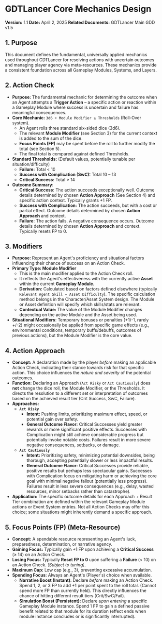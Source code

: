 # GDTLancer Core Mechanics Design

**Version:** 1.1
**Date:** April 2, 2025
**Related Documents:** GDTLancer Main GDD v1.5

## 1. Purpose

This document defines the fundamental, universally applied mechanics used throughout GDTLancer for resolving actions with uncertain outcomes and managing player agency via meta-resources. These mechanics provide a consistent foundation across all Gameplay Modules, Systems, and Layers.

## 2. Action Check

* **Purpose:** The fundamental mechanic for determining the outcome when an Agent attempts a **Trigger Action** – a specific action or reaction within a Gameplay Module where success is uncertain and failure has meaningful consequences.
* **Core Mechanic:** `3d6 + Module Modifier ≥ Thresholds` (Roll-Over system).
    * An Agent rolls three standard six-sided dice (3d6).
    * The relevant **Module Modifier** (see Section 3) for the current context is added to the sum of the dice.
    * **Focus Points (FP)** may be spent before the roll to further modify the total (see Section 5).
    * The final total is compared against defined Thresholds.
* **Standard Thresholds:** (Default values, potentially tunable per situation/difficulty)
    * **Failure:** Total < 10
    * **Success with Complication (SwC):** Total 10 – 13
    * **Critical Success:** Total ≥ 14
* **Outcome Summary:**
    * **Critical Success:** The action succeeds exceptionally well. Outcome details determined by chosen **Action Approach** (See Section 4) and specific action context. Typically grants +1 FP.
    * **Success with Complication:** The action succeeds, but with a cost or partial effect. Outcome details determined by chosen **Action Approach** and context.
    * **Failure:** The action fails. A negative consequence occurs. Outcome details determined by chosen **Action Approach** and context. Typically resets FP to 0.

## 3. Modifiers

* **Purpose:** Represent an Agent's proficiency and situational factors influencing their chance of success on an Action Check.
* **Primary Type: Module Modifier**
    * This is the main modifier applied to the Action Check roll.
    * It reflects the Agent's effectiveness with the currently active **Asset** within the current **Gameplay Module**.
    * **Derivation:** Calculated based on factors defined elsewhere (typically `Relevant Agent Skill + Asset Difficulty`). The specific calculation method belongs in the Character/Asset System design. The Module or Asset definition will specify which skills/stats are relevant.
    * **Contextual Value:** The value of the Module Modifier changes depending on the active Module and the Asset being used.
* **Situational Modifiers:** Temporary bonuses or penalties (+1/-1, rarely +/-2) might occasionally be applied from specific game effects (e.g., environmental conditions, temporary buffs/debuffs, outcomes of previous actions), but the Module Modifier is the core value.

## 4. Action Approach

* **Concept:** A declaration made by the player *before* making an applicable Action Check, indicating their stance towards risk for that specific action. This choice influences the *nature and severity* of the potential outcomes.
* **Function:** Declaring an Approach (`Act Risky` or `Act Cautiously`) does **not** change the dice roll, the Module Modifier, or the Thresholds. It directs the resolution to a different set or interpretation of outcomes based on the achieved result tier (Crit Success, SwC, Failure).
* **Approaches:**
    * **`Act Risky`**
        * **Intent:** Pushing limits, prioritizing maximum effect, speed, or potential gain over safety.
        * **General Outcome Flavor:** Critical Successes yield greater rewards or more significant positive effects. Successes with Complication might still achieve considerable progress but potentially invoke notable costs. Failures result in more severe negative consequences, setbacks, or damage.
    * **`Act Cautiously`**
        * **Intent:** Prioritizing safety, minimizing potential downsides, being thorough, accepting potentially slower or less impactful results.
        * **General Outcome Flavor:** Critical Successes provide reliable, positive results but perhaps less spectacular gains. Successes with Complication focus on mitigating harm or achieving the core goal with minimal negative fallout (potentially less progress). Failures result in less severe consequences (e.g., delay, wasted resources, minor setbacks rather than catastrophe).
* **Application:** The specific outcome details for each Approach + Result Tier combination are defined within the relevant Gameplay Module actions or Event System entries. Not all Action Checks may offer this choice; some situations might inherently demand a specific approach.

## 5. Focus Points (FP) (Meta-Resource)

* **Concept:** A spendable resource representing an Agent's luck, preparedness, determination, or narrative agency.
* **Gaining Focus:** Typically gain +1 FP upon achieving a **Critical Success** (≥ 14) on an Action Check.
* **Losing Focus:** Typically **Reset FP to 0** upon suffering a **Failure** (< 10) on an Action Check. *(Subject to tuning)*.
* **Maximum Cap:** Low cap (e.g., 3), preventing excessive accumulation.
* **Spending Focus:** Always an Agent's (Player's) choice when available.
    * **Narrative Boost (Instant):** Declare *before* making an Action Check. Spend 1, 2, or 3 FP to add +1 per point spent to the roll total. (Cannot spend more FP than currently held). This directly influences the chance of hitting different result tiers (Crit/SwC/Fail).
    * **Simulation Boost (Persistent):** Declare *upon entering* a specific Gameplay Module instance. Spend 1 FP to gain a defined passive benefit related to that module for its duration (effect ends when module instance concludes or is significantly interrupted).

